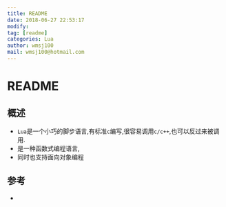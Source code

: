 ```yaml
---
title: README
date: 2018-06-27 22:53:17	
modify: 
tag: [readme]
categories: Lua
author: wmsj100
mail: wmsj100@hotmail.com
---
```


# README

## 概述
- `Lua`是一个小巧的脚步语言,有标准`c`编写,很容易调用`c/c++`,也可以反过来被调用.
- 是一种函数式编程语言,
- 同时也支持面向对象编程

## 参考
- []()

